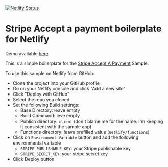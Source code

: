 [![Netlify Status](https://api.netlify.com/api/v1/badges/518f1cc7-75d9-486f-b4f3-393dae35305b/deploy-status)](https://app.netlify.com/sites/stripe-netlify-accept-a-payment/deploys)

# Stripe Accept a payment boilerplate for Netlify 

Demo available [here](https://stripe-netlify-accept-a-payment.netlify.app/)

This is a simple boilerplate for the [Stripe Accept A Payment](https://github.com/stripe-samples/accept-a-payment) Sample. 

To use this sample on Netlify from GitHub: 
* Clone the project into your GitHub profile
* Go on your Netlify console and click "Add a new site"
* Click "Deploy with GitHub"
* Select the repo you cloned
* Set the following Build settings:
  * Base Directory: leave empty
  * Build Command: leve empty
  * Publish directory: `client` (don't blame me for the name. I'm keeping it consistent with the sample app)
  * Functions directory: leave prefilled value (`netlify/functions`)
* Click on `Environment Variable` button and add the following environmental variable
  * `STRIPE_PUBLISHABLE_KEY`: your Stripe publishable key
  * `STRIPE_SECRET_KEY`: your stripe secret key
* Click Deploy button



